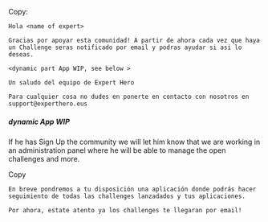 
Copy: 

```
Hola <name of expert>

Gracias por apoyar esta comunidad! A partir de ahora cada vez que haya un Challenge seras notificado por email y podras ayudar si asi lo deseas.

<dynamic part App WIP, see below >

Un saludo del equipo de Expert Hero

Para cualquier cosa no dudes en ponerte en contacto con nosotros en support@experthero.eus
```

##### dynamic App WIP

If he has Sign Up the community we will let him know that we are working in an administration panel where he will be able to manage the open challenges and more.

Copy 
```
En breve pondremos a tu disposición una aplicación donde podrás hacer seguimiento de todas las challenges lanzadados y tus aplicaciones. 

Por ahora, estate atento ya los challenges te llegaran por email!
```